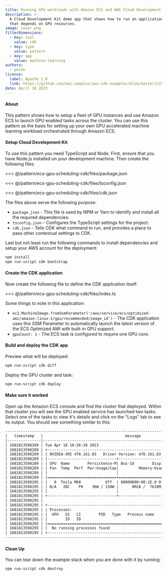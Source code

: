 ```yaml
---
title: Running GPU workloads with Amazon ECS and AWS Cloud Development Kit
description: >-
  A Cloud Development Kit demo app that shows how to run an application
  that depends on GPU resources.
image: cover.png
filterDimensions:
  - key: tool
    value: cdk
  - key: type
    value: pattern
  - key: app
    value: machine-learning
authors:
  - peckn
license:
  label: Apache 2.0
  link: https://github.com/aws-samples/aws-cdk-examples/blob/master/LICENSE
date: April 18 2023
---
```


#### About

This pattern shows how to setup a fleet of GPU instances and use Amazon ECS to launch GPU enabled tasks across the cluster. You can use this pattern as the basis for setting up your own GPU accelerated machine learning workload orchestrated through Amazon ECS.

#### Setup Cloud Development Kit

To use this pattern you need TypeScript and Node. First, ensure that you have Node.js installed on your development machine. Then create the following files:

<tabs>
<tab label="package.json">

<<< @/pattern/ecs-gpu-scheduling-cdk/files/package.json

</tab>

<tab label='tsconfig.json'>

<<< @/pattern/ecs-gpu-scheduling-cdk/files/tsconfig.json

</tab>

<tab label='cdk.json'>

<<< @/pattern/ecs-gpu-scheduling-cdk/files/cdk.json

</tab>
</tabs>

The files above serve the following purpose:

- `package.json` - This file is used by NPM or Yarn to identify and install all the required dependencies:
- `tsconfig.json` - Configures the TypeScript settings for the project:
- `cdk.json` - Tells CDK what command to run, and provides a place to pass other contextual settings to CDK.

Last but not least run the following commands to install dependencies and setup your AWS account for the deployment:

```sh
npm install
npm run-script cdk bootstrap
```

#### Create the CDK application

Now create the following file to define the CDK application itself:

<<< @/pattern/ecs-gpu-scheduling-cdk/files/index.ts

Some things to note in this application:

- `ec2.MachineImage.fromSsmParameter('/aws/service/ecs/optimized-ami/amazon-linux-2/gpu/recommended/image_id')` - The CDK application uses this SSM Parameter to automatically launch the latest version of the ECS Optimized AMI with built-in GPU support.
- `gpuCount: 1` - The ECS task is configured to require one GPU core.

#### Build and deploy the CDK app

Preview what will be deployed:

```sh
npm run-script cdk diff
```

Deploy the GPU cluster and task:

```sh
npm run-script cdk deploy
```

#### Make sure it worked

Open up the Amazon ECS console and find the cluster that deployed.
Within that cluster you will see the GPU enabled service has launched
two tasks. Select one of the tasks to view it's details and click on the "Logs"
tab to see its output. You should see something similar to this:

```txt
---------------------------------------------------------------------------------------------------
|   timestamp   |                                     message                                     |
|---------------|---------------------------------------------------------------------------------|
| 1681813598289 | Tue Apr 18 10:26:38 2023                                                        |
| 1681813598289 | +-----------------------------------------------------------------------------+ |
| 1681813598289 | | NVIDIA-SMI 470.161.03   Driver Version: 470.161.03   CUDA Version: 11.4     | |
| 1681813598289 | |-------------------------------+----------------------+----------------------+ |
| 1681813598289 | | GPU  Name        Persistence-M| Bus-Id        Disp.A | Volatile Uncorr. ECC | |
| 1681813598289 | | Fan  Temp  Perf  Pwr:Usage/Cap|         Memory-Usage | GPU-Util  Compute M. | |
| 1681813598289 | |                               |                      |               MIG M. | |
| 1681813598289 | |===============================+======================+======================| |
| 1681813598295 | |   0  Tesla M60           Off  | 00000000:00:1E.0 Off |                    0 | |
| 1681813598295 | | N/A   28C    P0    36W / 150W |      0MiB /  7618MiB |     98%      Default | |
| 1681813598295 | |                               |                      |                  N/A | |
| 1681813598295 | +-------------------------------+----------------------+----------------------+ |
| 1681813598295 |                                                                                 |
| 1681813598295 | +-----------------------------------------------------------------------------+ |
| 1681813598295 | | Processes:                                                                  | |
| 1681813598295 | |  GPU   GI   CI        PID   Type   Process name                  GPU Memory | |
| 1681813598295 | |        ID   ID                                                   Usage      | |
| 1681813598295 | |=============================================================================| |
| 1681813598295 | |  No running processes found                                                 | |
| 1681813598295 | +-----------------------------------------------------------------------------+ |
---------------------------------------------------------------------------------------------------
```

#### Clean Up

You can tear down the example stack when you are done with it by running:

```sh
npm run-script cdk destroy
```